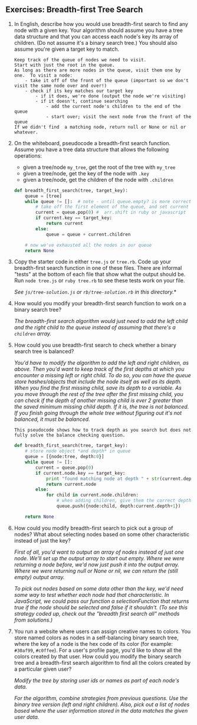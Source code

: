## Exercises: Breadth-first Tree Search

1. In English, describe how you would use breadth-first search to find any node with a given key. Your algorithm should assume you have a tree data structure and that you can access each node's key its array of children. (Do not assume it's a binary search tree.) You should also assume you're given a target key to match.

	```
	Keep track of the queue of nodes we need to visit.
	Start with just the root in the queue.
	As long as there are more nodes in the queue, visit them one by one.  To visit a node:
		- take it off of the front of the queue (important so we don't visit the same node over and over!)
		- check if its key matches our target key
			- if it does, we're done (output the node we're visiting)
			- if it doesn't, continue searching
				- add the current node's children to the end of the queue
				- start over; visit the next node from the front of the queue
	If we didn't find  a matching node, return null or None or nil or whatever.
	```

1. On the whiteboard, pseudocode a breadth-first search function. Assume you have a tree data structure that allows the following operations:

	* given a tree/node `my_tree`, get the root of the tree with `my_tree`
	* given a tree/node, get the key of the node with `.key`
	* given a tree/node, get the children of the node with `.children`

	```python
	def breadth_first_search(tree, target_key):
		queue = [tree]
		while queue != []:  # note - until queue.empty? is more correct for ruby, and this wouldn't work at all for javascript (you'd have to use while queue.length !== 0)
			# take off the first element of the queue, and set current to it
			current = queue.pop(0) #  arr.shift in ruby or javascript
			if current.key == target_key:
				return current
			else:
				queue = queue + current.children

		# now we've exhausted all the nodes in our queue
		return None
	```

1. Copy the starter code in either `tree.js` or `tree.rb`.  Code up your breadth-first search function in one of these files. There are informal "tests" at the bottom of each file that show what the output should be.  Run `node tree.js` or `ruby tree.rb` to see these tests work on your file.

	*See `js/tree-solution.js` or `rb/tree-solution.rb` in this directory.**

1. How would you modify your breadth-first search function to work on a binary search tree?

	*The breadth-first search algorithm would just need to add the left child and the right child to the queue instead of assuming that there's a `children` array.*

1. How could you use breadth-first search to check whether a binary search tree is balanced?

	*You'd have to modify the algorithm to add the left and right children, as above. Then you'd want to keep track of the first depths at which you encounter a missing left or right child. To do so, you can have the queue store hashes/objects that include the node itself as well as its depth. When you find the first missing child, save its depth to a variable. As you move through the rest of the tree after the first missing child, you can check if the depth of another missing child is ever 2 greater than the saved minimum missing child depth. If it is, the tree is not balanced. If you finish going through the whole tree without figuring out it's not balanced, it must be balanced.*


	`This pseudocode shows how to track depth as you search but does not fully solve the balance checking question.`
	```python
	def breadth_first_search(tree, target_key):
		# store node object *and depth* in queue
		queue = [{node:tree, depth:0}]
		while queue != []:
			current = queue.pop(0)
			if current.node.key == target_key:
				print "found matching node at depth " + str(current.depth)
				return current.node
			else:
				for child in current.node.children:
					# when adding children, give them the correct depth
					queue.push({node:child, depth:current.depth+1})

		return None
	```


1. How could you modify breadth-first search to pick out a group of nodes? What about selecting nodes based on some other characteristic instead of just the key?

	*First of all, you'd want to output an array of nodes instead of just one node. We'll set up the output array to start out empty. Where we were returning a node before, we'd now just push it into the output array.  Where we were returning null or None or nil, we can return the (still empty) output array.*

	*To pick out nodes based on some data other than the key, we'd need some way to test whether each node had that characteristic.  In JavaScript, we could pass our function a selectionFunction that returns true if the node should be selected and false if it shouldn't.  (To see this strategy coded up, check out the "breadth first search all" methods from solutions.)*
	

1. You run a website where users can assign creative names to colors. You store named colors as nodes in a self-balancing binary search tree, where the key of a node is the hex code of its color (for example: `#30af99`, `#c0ffee`). For a user's profile page, you'd like to show all the colors created by that user.  How could you modify the binary search tree and a breadth-first search algorithm to find all the colors created by a particular given user?
	
	*Modify the tree by storing user ids or names as part of each node's data.*
	
	
	*For the algorithm, combine strategies from previous questions. Use the binary tree version (left and right children). Also, pick out a list of nodes based where the user information stored in the data matches the given user data.*
